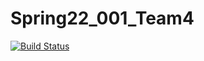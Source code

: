 # Spring22_001_Team4

[![Build Status](https://app.travis-ci.com/CSCI-3010-CUBoulder/Spring22_001_Team4.svg?branch=main)](https://app.travis-ci.com/CSCI-3010-CUBoulder/Spring22_001_Team4)
